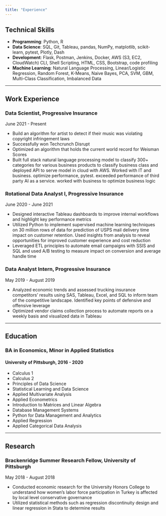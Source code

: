 ```yaml
---
title: "Experience"
---
```


## Technical Skills
- **Programming**: Python, R
- **Data Science**: SQL, Git, Tableau, pandas, NumPy, matplotlib, scikit-learn, pytest, Plotly, Dash
- **Development**: Flask, Postman, Jenkins, Docker, AWS (S3, EC2, CloudWatch) CLI, Shell Scripting, HTML, CSS, Bootstrap, code profiling
- **Machine Learning**: Natural Language Processing, Linear/Logistic Regression, Random Forest, K-Means, Naive Bayes, PCA, SVM, GBM, Multi-Class Classification, Imbalanced Data
----------

## Work Experience
### **Data Scientist**, Progressive Insurance
June 2021 - Present

 - Build an algorithm for artist to detect if their music was violating
   copyright infringement laws
 - Successfully won Techcrunch Disrupt
 - Optimized an algorithm that holds the current world record for Weisman Scores
 - Built full stack natural language processing model to classify 300+ categories for various business products to classify
business class and deployed API to serve model in cloud with AWS. Worked with IT and business. optimize performance,
pytest. exceeded performance of third party AI as a service. worked with business to optimize business logic

### **Rotational Data Analyst I**, Progressive Insurance
June 2020 - June 2021
- Designed interactive Tableau dashboards to improve internal workflows and highlight key performance metrics
- Utilized Python to implement supervised machine learning techniques on 30 million rows of data for prediction of USPS
mail delivery time impact on customer retention. Used insights from analysis to reveal opportunities for improved
customer experience and cost reduction
- Leveraged ETL principles to automate email campaigns with SSIS and SQL and used A/B testing to measure impact
on conversion and average handle time

### **Data Analyst Intern**, Progressive Insurance
May 2019 - August 2019
- Analyzed economic trends and assessed trucking insurance competitors’ results using SAS, Tableau, Excel, and SQL to
inform team of the competitive landscape. Identified key points of defensive and offensive leverage
- Optimized vendor claims collection process to automate reports on a weekly basis and visualized data in Tableau
----------

## Education
### **BA in Economics, Minor in Applied Statistics**
#### University of Pittsburgh, 2016 - 2020
  - Calculus 1
  - Calculus 2
  - Principles of Data Science
  - Statistical Learning and Data Science
  - Applied Multivariate Analysis
  - Applied Econometrics
  - Introduction to Matrices and Linear Algebra
  - Database Management Systems
  - Python for Data Management and Analytics
  - Applied Regression
  - Applied Categorical Data Analysis
----------

## Research
### **Brackenridge Summer Research Fellow**, University of Pittsburgh
May 2018 - August 2018
- Conducted economic research for the University Honors College to understand how women’s labor force participation in
Turkey is affected by local level conservative governance
- Utilized statistical methods such as regression discontinuity design and linear regression in Stata to determine results